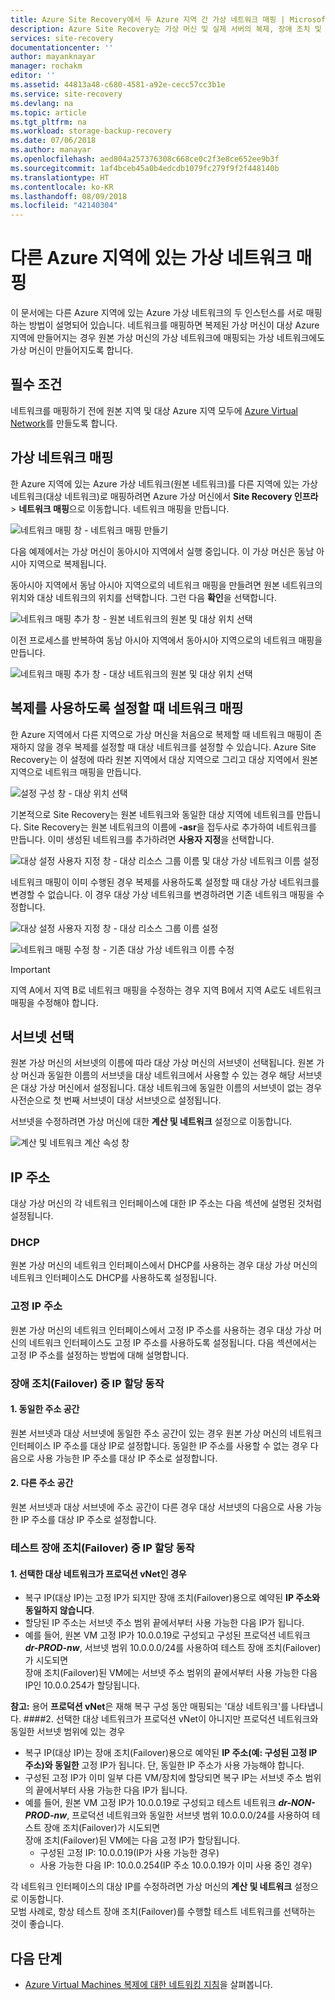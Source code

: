 ```yaml
---
title: Azure Site Recovery에서 두 Azure 지역 간 가상 네트워크 매핑 | Microsoft Docs
description: Azure Site Recovery는 가상 머신 및 실제 서버의 복제, 장애 조치 및 복구를 조정합니다. Azure로 또는 보조 데이터 센터로 장애 조치에 대해 알아봅니다.
services: site-recovery
documentationcenter: ''
author: mayanknayar
manager: rochakm
editor: ''
ms.assetid: 44813a48-c680-4581-a92e-cecc57cc3b1e
ms.service: site-recovery
ms.devlang: na
ms.topic: article
ms.tgt_pltfrm: na
ms.workload: storage-backup-recovery
ms.date: 07/06/2018
ms.author: manayar
ms.openlocfilehash: aed804a257376308c668ce0c2f3e8ce652ee9b3f
ms.sourcegitcommit: 1af4bceb45a0b4edcdb1079fc279f9f2f448140b
ms.translationtype: HT
ms.contentlocale: ko-KR
ms.lasthandoff: 08/09/2018
ms.locfileid: "42140304"
---
```

# <a name="map-virtual-networks-in-different-azure-regions"></a>다른 Azure 지역에 있는 가상 네트워크 매핑


이 문서에는 다른 Azure 지역에 있는 Azure 가상 네트워크의 두 인스턴스를 서로 매핑하는 방법이 설명되어 있습니다. 네트워크를 매핑하면 복제된 가상 머신이 대상 Azure 지역에 만들어지는 경우 원본 가상 머신의 가상 네트워크에 매핑되는 가상 네트워크에도 가상 머신이 만들어지도록 합니다.  

## <a name="prerequisites"></a>필수 조건
네트워크를 매핑하기 전에 원본 지역 및 대상 Azure 지역 모두에 [Azure Virtual Network](../virtual-network/virtual-networks-overview.md)를 만들도록 합니다.

## <a name="map-virtual-networks"></a>가상 네트워크 매핑

한 Azure 지역에 있는 Azure 가상 네트워크(원본 네트워크)를 다른 지역에 있는 가상 네트워크(대상 네트워크)로 매핑하려면 Azure 가상 머신에서 **Site Recovery 인프라** > **네트워크 매핑**으로 이동합니다. 네트워크 매핑을 만듭니다.

![네트워크 매핑 창 - 네트워크 매핑 만들기](./media/site-recovery-network-mapping-azure-to-azure/network-mapping1.png)


다음 예제에서는 가상 머신이 동아시아 지역에서 실행 중입니다. 이 가상 머신은 동남 아시아 지역으로 복제됩니다.

동아시아 지역에서 동남 아시아 지역으로의 네트워크 매핑을 만들려면 원본 네트워크의 위치와 대상 네트워크의 위치를 선택합니다. 그런 다음 **확인**을 선택합니다.

![네트워크 매핑 추가 창 - 원본 네트워크의 원본 및 대상 위치 선택](./media/site-recovery-network-mapping-azure-to-azure/network-mapping2.png)


이전 프로세스를 반복하여 동남 아시아 지역에서 동아시아 지역으로의 네트워크 매핑을 만듭니다.

![네트워크 매핑 추가 창 - 대상 네트워크의 원본 및 대상 위치 선택](./media/site-recovery-network-mapping-azure-to-azure/network-mapping3.png)


## <a name="map-a-network-when-you-enable-replication"></a>복제를 사용하도록 설정할 때 네트워크 매핑

한 Azure 지역에서 다른 지역으로 가상 머신을 처음으로 복제할 때 네트워크 매핑이 존재하지 않을 경우 복제를 설정할 때 대상 네트워크를 설정할 수 있습니다. Azure Site Recovery는 이 설정에 따라 원본 지역에서 대상 지역으로 그리고 대상 지역에서 원본 지역으로 네트워크 매핑을 만듭니다.   

![설정 구성 창 - 대상 위치 선택](./media/site-recovery-network-mapping-azure-to-azure/network-mapping4.png)

기본적으로 Site Recovery는 원본 네트워크와 동일한 대상 지역에 네트워크를 만듭니다. Site Recovery는 원본 네트워크의 이름에 **-asr**을 접두사로 추가하여 네트워크를 만듭니다. 이미 생성된 네트워크를 추가하려면 **사용자 지정**을 선택합니다.

![대상 설정 사용자 지정 창 - 대상 리소스 그룹 이름 및 대상 가상 네트워크 이름 설정](./media/site-recovery-network-mapping-azure-to-azure/network-mapping5.png)

네트워크 매핑이 이미 수행된 경우 복제를 사용하도록 설정할 때 대상 가상 네트워크를 변경할 수 없습니다. 이 경우 대상 가상 네트워크를 변경하려면 기존 네트워크 매핑을 수정합니다.  

![대상 설정 사용자 지정 창 - 대상 리소스 그룹 이름 설정](./media/site-recovery-network-mapping-azure-to-azure/network-mapping6.png)

![네트워크 매핑 수정 창 - 기존 대상 가상 네트워크 이름 수정](./media/site-recovery-network-mapping-azure-to-azure/modify-network-mapping.png)

> [!IMPORTANT]
> 지역 A에서 지역 B로 네트워크 매핑을 수정하는 경우 지역 B에서 지역 A로도 네트워크 매핑을 수정해야 합니다.
>
>


## <a name="subnet-selection"></a>서브넷 선택
원본 가상 머신의 서브넷의 이름에 따라 대상 가상 머신의 서브넷이 선택됩니다. 원본 가상 머신과 동일한 이름의 서브넷을 대상 네트워크에서 사용할 수 있는 경우 해당 서브넷은 대상 가상 머신에서 설정됩니다. 대상 네트워크에 동일한 이름의 서브넷이 없는 경우 사전순으로 첫 번째 서브넷이 대상 서브넷으로 설정됩니다.

서브넷을 수정하려면 가상 머신에 대한 **계산 및 네트워크** 설정으로 이동합니다.

![계산 및 네트워크 계산 속성 창](./media/site-recovery-network-mapping-azure-to-azure/modify-subnet.png)


## <a name="ip-address"></a>IP 주소

대상 가상 머신의 각 네트워크 인터페이스에 대한 IP 주소는 다음 섹션에 설명된 것처럼 설정됩니다.

### <a name="dhcp"></a>DHCP
원본 가상 머신의 네트워크 인터페이스에서 DHCP를 사용하는 경우 대상 가상 머신의 네트워크 인터페이스도 DHCP를 사용하도록 설정됩니다.

### <a name="static-ip-address"></a>고정 IP 주소
원본 가상 머신의 네트워크 인터페이스에서 고정 IP 주소를 사용하는 경우 대상 가상 머신의 네트워크 인터페이스도 고정 IP 주소를 사용하도록 설정됩니다. 다음 섹션에서는 고정 IP 주소를 설정하는 방법에 대해 설명합니다.

### <a name="ip-assignment-behavior-during-failover"></a>장애 조치(Failover) 중 IP 할당 동작
#### <a name="1-same-address-space"></a>1. 동일한 주소 공간

원본 서브넷과 대상 서브넷에 동일한 주소 공간이 있는 경우 원본 가상 머신의 네트워크 인터페이스 IP 주소를 대상 IP로 설정합니다. 동일한 IP 주소를 사용할 수 없는 경우 다음으로 사용 가능한 IP 주소를 대상 IP 주소로 설정합니다.

#### <a name="2-different-address-spaces"></a>2. 다른 주소 공간

원본 서브넷과 대상 서브넷에 주소 공간이 다른 경우 대상 서브넷의 다음으로 사용 가능한 IP 주소를 대상 IP 주소로 설정합니다.


### <a name="ip-assignment-behavior-during-test-failover"></a>테스트 장애 조치(Failover) 중 IP 할당 동작
#### <a name="1-if-the-target-network-chosen-is-the-production-vnet"></a>1. 선택한 대상 네트워크가 프로덕션 vNet인 경우
- 복구 IP(대상 IP)는 고정 IP가 되지만 장애 조치(Failover)용으로 예약된 **IP 주소와 동일하지 않습니다**.
- 할당된 IP 주소는 서브넷 주소 범위 끝에서부터 사용 가능한 다음 IP가 됩니다.
- 예를 들어, 원본 VM 고정 IP가 10.0.0.19로 구성되고 구성된 프로덕션 네트워크 ***dr-PROD-nw***, 서브넷 범위 10.0.0.0/24를 사용하여 테스트 장애 조치(Failover)가 시도되면 </br>
장애 조치(Failover)된 VM에는 서브넷 주소 범위의 끝에서부터 사용 가능한 다음 IP인 10.0.0.254가 할당됩니다. </br>

**참고:** 용어 **프로덕션 vNet**은 재해 복구 구성 동안 매핑되는 '대상 네트워크'를 나타냅니다.
####<a name="2-if-the-target-network-chosen-is-not-the-production-vnet-but-has-the-same-subnet-range-as-production-network"></a>2. 선택한 대상 네트워크가 프로덕션 vNet이 아니지만 프로덕션 네트워크와 동일한 서브넷 범위에 있는 경우 

- 복구 IP(대상 IP)는 장애 조치(Failover)용으로 예약된 **IP 주소(예: 구성된 고정 IP 주소)와 동일한** 고정 IP가 됩니다. 단, 동일한 IP 주소가 사용 가능해야 합니다.
- 구성된 고정 IP가 이미 일부 다른 VM/장치에 할당되면 복구 IP는 서브넷 주소 범위의 끝에서부터 사용 가능한 다음 IP가 됩니다.
- 예를 들어, 원본 VM 고정 IP가 10.0.0.19로 구성되고 테스트 네트워크 ***dr-NON-PROD-nw***, 프로덕션 네트워크와 동일한 서브넷 범위 10.0.0.0/24를 사용하여 테스트 장애 조치(Failover)가 시도되면 </br>
  장애 조치(Failover)된 VM에는 다음 고정 IP가 할당됩니다. </br>
    - 구성된 고정 IP: 10.0.0.19(IP가 사용 가능한 경우)
    - 사용 가능한 다음 IP: 10.0.0.254(IP 주소 10.0.0.19가 이미 사용 중인 경우)


각 네트워크 인터페이스의 대상 IP를 수정하려면 가상 머신의 **계산 및 네트워크** 설정으로 이동합니다.</br>
모범 사례로, 항상 테스트 장애 조치(Failover)를 수행할 테스트 네트워크를 선택하는 것이 좋습니다.
## <a name="next-steps"></a>다음 단계

* [Azure Virtual Machines 복제에 대한 네트워킹 지침](site-recovery-azure-to-azure-networking-guidance.md)을 살펴봅니다.
